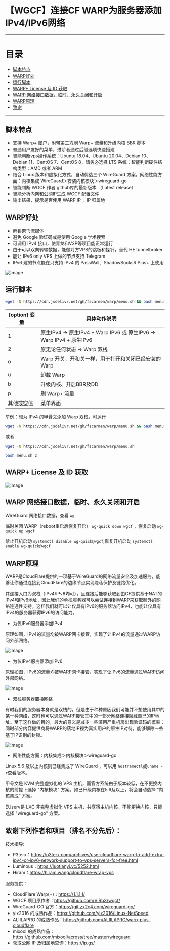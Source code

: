 # 【WGCF】连接CF WARP为服务器添加IPv4/IPv6网络

* * *

# 目录

- [脚本特点](README.md#脚本特点)
- [WARP好处](README.md#WARP好处)
- [运行脚本](README.md#运行脚本)
- [WARP+ License 及 ID 获取](README.md#warp-license-及-id-获取)
- [WARP 网络接口数据，临时、永久关闭和开启](README.md#warp-网络接口数据临时永久关闭和开启)
- [WARP原理](README.md#WARP原理)
- [致谢](README.md#致谢下列作者和项目排名不分先后)

* * *

## 脚本特点

* 支持 Warp+ 账户，附带第三方刷 Warp+ 流量和升级内核 BBR 脚本
* 普通用户友好的菜单，进阶者通过后缀选项快速搭建
* 智能判断vps操作系统：Ubuntu 18.04、Ubuntu 20.04、Debian 10、Debian 11、CentOS 7、CentOS 8，请务必选择 LTS 系统；智能判断硬件结构类型：AMD 或者 ARM
* 结合 Linux 版本和虚拟化方式，自动优选三个 WireGuard 方案。网络性能方面：内核集成 WireGuard＞安装内核模块＞wireguard-go
* 智能判断 WGCF 作者 github库的最新版本 （Latest release）
* 智能分析内网和公网IP生成 WGCF 配置文件
* 输出结果，提示是否使用 WARP IP ，IP 归属地

## WARP好处

* 解锁奈飞流媒体
* 避免 Google 验证码或是使用 Google 学术搜索
* 可调用 IPv4 接口，使青龙和V2P等项目能正常运行
* 由于可以双向转输数据，能做对方VPS的跳板和探针，替代 HE tunnelbroker
* 能让 IPv6 only VPS 上做的节点支持 Telegram
* IPv6 建的节点能在只支持 IPv4 的 PassWall、ShadowSocksR Plus+ 上使用

![image](https://user-images.githubusercontent.com/62703343/135889918-d224d2e3-c79f-47be-8bc7-fe4d48f26c56.png)


## 运行脚本

```bash
wget -N https://cdn.jsdelivr.net/gh/fscarmen/warp/menu.sh && bash menu.sh [option]
```
  | [option] 变量 | 具体动作说明 |
  | --------------------------- | ----------- |
  | 1 | 原生IPv4 -> 原生IPv4 + Warp IPv6    或   原生IPv6 -> Warp IPv4 + 原生IPv6 |
  | 2 | 原无论任何状态 -> Warp 双栈 |
  | o | Warp 开关，开和关一样，用于打开和关闭已经安装的 Warp |
  | u | 卸载 Warp |
  | b | 升级内核、开启BBR及DD |
  | p | 刷 Warp+ 流量 |
  | 其他或空值| 菜单界面 |

举例：想为 IPv4 的甲骨文添加 Warp 双栈，可运行
```bash
wget -N https://cdn.jsdelivr.net/gh/fscarmen/warp/menu.sh && bash menu.sh 2
```
或者
```bash
wget -N https://cdn.jsdelivr.net/gh/fscarmen/warp/menu.sh
```
```bash
bash menu.sh 2
```
## WARP+ License 及 ID 获取

![image](https://user-images.githubusercontent.com/62703343/136070323-47f2600a-13e4-4eb0-a64d-d7eb805c28e2.png)

## WARP 网络接口数据，临时、永久关闭和开启

WireGuard 网络接口数据，查看 ```wg```

临时关闭 WARP（reboot重启后恢复开启） ```wg-quick down wgcf``` ，恢复启动 ```wg-quick up wgcf```

禁止开机启动 ```systemctl disable wg-quick@wgcf```,恢复开机启动 ```systemctl enable wg-quick@wgcf```


## WARP原理

WARP是CloudFlare提供的一项基于WireGuard的网络流量安全及加速服务，能够让你通过连接到CloudFlare的边缘节点实现隐私保护及链路优化。

其连接入口为双栈（IPv4/IPv6均可），且连接后能够获取到由CF提供基于NAT的IPv4和IPv6地址，因此我们的单栈服务器可以尝试连接到WARP来获取额外的网络连通性支持。这样我们就可以让仅具有IPv6的服务器访问IPv4，也能让仅具有IPv4的服务器获得IPv6的访问能力。

* 为仅IPv6服务器添加IPv4

原理如图，IPv4的流量均被WARP网卡接管，实现了让IPv4的流量通过WARP访问外部网络。

![image](https://user-images.githubusercontent.com/62703343/135735404-1389d022-e5c5-4eb8-9655-f9f065e3c92e.png)

* 为仅IPv4服务器添加IPv6

原理如图，IPv6的流量均被WARP网卡接管，实现了让IPv6的流量通过WARP访问外部网络。

![image](https://user-images.githubusercontent.com/62703343/135735414-01321b0b-887e-43d6-ad68-a74db20cfe84.png)

* 双栈服务器置换网络

有时我们的服务器本身就是双栈的，但是由于种种原因我们可能并不想使用其中的某一种网络，这时也可以通过WARP接管其中的一部分网络连接隐藏自己的IP地址。至于这样做的目的，最大的意义是减少一些滥用严重机房出现验证码的概率；同时部分内容提供商将WARP的落地IP视为真实用户的原生IP对待，能够解除一些基于IP识别的封锁。

![image](https://user-images.githubusercontent.com/62703343/135735419-50805ed6-20ea-4440-93b4-5bcc6f2aca9b.png)

* 网络性能方面：内核集成＞内核模块＞wireguard-go

Linux 5.6 及以上内核则已经集成了 WireGuard ，可以用 ```hostnamectl```或```uname -r```查看版本。

甲骨文是 KVM 完整虚拟化的 VPS 主机，而官方系统由于版本较低，在不更换内核的前提下选择  "内核模块" 方案。如已升级内核在5.6及以上，将会自动选择 “内核集成” 方案。

EUserv是 LXC 非完整虚拟化 VPS 主机，共享宿主机内核，不能更换内核，只能选择 "wireguard-go" 方案。
    

## 致谢下列作者和项目（排名不分先后）：  

技术指导:
* P3terx：https://p3terx.com/archives/use-cloudflare-warp-to-add-extra-ipv4-or-ipv6-network-support-to-vps-servers-for-free.html
* Luminous：https://luotianyi.vc/5252.html
* Hiram：https://hiram.wang/cloudflare-wrap-vps

服务提供：
* CloudFlare Warp(+)：https://1.1.1.1/
* WGCF 项目原作者：https://github.com/ViRb3/wgcf/
* WireGuard-GO 官方：https://git.zx2c4.com/wireguard-go/
* ylx2016 的成熟作品：https://github.com/ylx2016/Linux-NetSpeed
* ALIILAPRO 的成熟作品：https://github.com/ALIILAPRO/warp-plus-cloudflare
* mixool 的成熟作品：https://github.com/mixool/across/tree/master/wireguard
* 获取公网 IP 及归属地查询：https://ip.gs/
